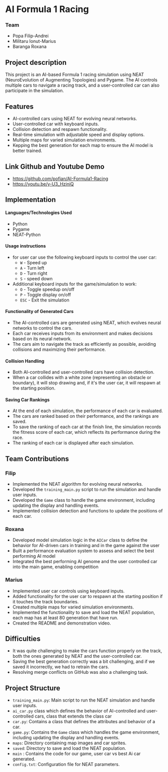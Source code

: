 # AI Formula 1 Racing
### Team
 * Popa Filip-Andrei
 * Militaru Ionut-Marius
 * Baranga Roxana 


## Project description

This project is an AI-based Formula 1 racing simulation using NEAT
(NeuroEvolution of Augmenting Topologies) and Pygame. The AI controls 
multiple cars to navigate a racing track, and a user-controlled car can 
also participate in the simulation.

## Features

* AI-controlled cars using NEAT for evolving neural networks.
* User-controlled car with keyboard inputs.
* Collision detection and respawn functionality.
* Real-time simulation with adjustable speed and display options.
* Multiple maps for varied simulation environments.
* Kepping the best generation for each map to ensure the 
AI model is better trained.


## Link Github and Youtube Demo
* https://github.com/pofian/AI-Formula1-Racing
* https://youtu.be/y-U3_HziniQ

## Implementation
#### Languages/Technologies Used

- Python
- Pygame
- NEAT-Python

#### Usage instructions
* for user car use the following keyboard inputs to control the user car:
    - `W` - Speed up
    - `A` - Turn left
    - `D` - Turn right
    - `S` - speed down
* Additional keyboard inputs for the game/simulation to work:
    - `O` - Toggle speedup on/off
    - `P` - Toggle display on/off
    - `ESC` - Exit the simulation

#### Functionality of Generated Cars
- The AI-controlled cars are generated using NEAT, which evolves neural 
networks to control the cars.
- Each car receives inputs from its environment and makes 
decisions based on its neural network.
- The cars aim to navigate the track as efficiently as possible, 
avoiding collisions and maximizing their performance.

#### Collision Handling
- Both AI-controlled and user-controlled cars have 
collision detection.
- When a car collides with a white zone (representing an obstacle or boundary),
it will stop drawing and, if it's the user car, it will respawn 
at the starting position.

#### Saving Car Rankings
- At the end of each simulation, the performance of each 
car is evaluated.
- The cars are ranked based on their performance, 
and the rankings are saved.
- To save the ranking of each car at the finish line, the simulation records the
fitness score of each car, which reflects its performance during the race.
- The ranking of each car is displayed after each simulation.

## Team Contributions

### Filip
- Implemented the NEAT algorithm for evolving neural networks.
- Developed the `training_main.py` script to run the simulation 
and handle user inputs.
- Developed the `Game` class to handle the game environment, including 
updating the display and handling events.
- Implemented collision detection and functions to 
update the positions of each car.

### Roxana
- Developed model simulation logic in the `AICar` class to define the behavior for AI-driven cars in training and in the game against the user
- Built a performance evaluation system to assess and select the best performing AI model
- Integrated the best performing AI genome and the user controlled car into the main game, enabling competition

### Marius
- Implemented user car controls using keyboard inputs.
- Added functionality for the user car to respawn at the starting 
position if it touches the track boundaries.
- Created multiple maps for varied simulation environments.
- Implemented the functionality to save and load the NEAT population,
each map has at least 80 generation that have run.
- Created the README and demonstration video.

## Difficulties
- It was quite challenging to make the cars function properly on 
the track, both the ones generated by NEAT and the user-controlled car.
- Saving the best generation correctly was a bit challenging, and if we saved it incorrectly, we had to retrain the cars.
- Resolving merge conflicts on GitHub was also a challenging task.

## Project Structure

- `training_main.py`: Main script to run the NEAT simulation and handle user inputs.
- `ai_car.py` class which defines the behavior of AI-controlled and user-controlled cars, class that extends the class car
- `car.py`: Contains a class that defines the attributes and behavior of a car.
- `game.py`: Contains the `Game` class which handles the game environment,
including updating the display and handling events.
- `maps`: Directory containing map images and car sprites.
- `saved`: Directory to save and load the NEAT population.
- `main` : Contains the code for our game, user car vs best Ai car generated.
- `config.txt`: Configuration file for NEAT parameters.

